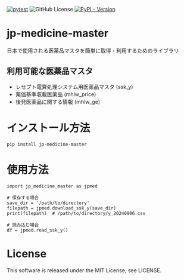 [![pytest](https://github.com/shiro46mt/jp-medicine-master/actions/workflows/pytest.yml/badge.svg)](https://github.com/shiro46mt/jp-medicine-master/actions/workflows/pytest.yml)
![GitHub License](https://img.shields.io/github/license/shiro46mt/jp-medicine-master)
[![PyPI - Version](https://img.shields.io/pypi/v/jp-medicine-master)](https://pypi.org/project/jp-medicine-master/)

# jp-medicine-master
日本で使用される医薬品マスタを簡単に取得・利用するためのライブラリ

## 利用可能な医薬品マスタ
- レセプト電算処理システム用医薬品マスタ (ssk_y)
- 薬価基準収載医薬品 (mhlw_price)
- 後発医薬品に関する情報 (mhlw_ge)

# インストール方法
```
pip install jp-medicine-master
```

# 使用方法
```
import jp_medicine_master as jpmed

# 保存する場合
save_dir = '/path/to/directory'
filepath = jpmed.download_ssk_y(save_dir)
print(filepath)  # /path/to/directory/y_20240906.csv

# 読み込む場合
df = jpmed.read_ssk_y()
```

# License
This software is released under the MIT License, see LICENSE.
